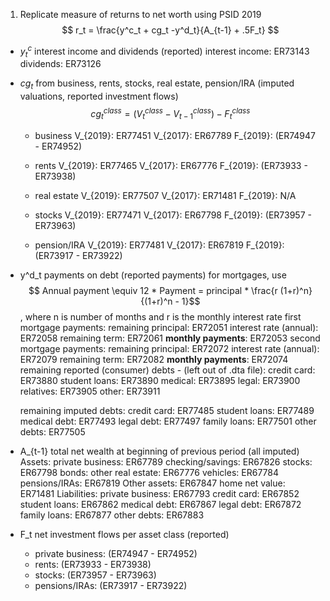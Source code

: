 1. Replicate measure of returns to net worth using PSID 2019
$$ r_t = \frac{y^c_t + cg_t -y^d_t}{A_{t-1} + .5F_t} $$

* $y^c_t$ interest income and dividends (reported)
interest income: ER73143  
dividends: ER73126 

* $cg_t$ from business, rents,  stocks,  real  estate,  pension/IRA (imputed valuations, reported investment flows)
$$ cg_t^{class} = (V_t^{class} - V_{t-1}^{class}) - F_t^{class}  $$

    * business
    V_{2019}: ER77451
    V_{2017}: ER67789
    F_{2019}: (ER74947 - ER74952)

    * rents
    V_{2019}: ER77465
    V_{2017}: ER67776
    F_{2019}: (ER73933 - ER73938)

    * real estate
    V_{2019}: ER77507
    V_{2017}: ER71481 
    F_{2019}: N/A

    * stocks
    V_{2019}: ER77471
    V_{2017}: ER67798
    F_{2019}: (ER73957 - ER73963)

    * pension/IRA
    V_{2019}: ER77481
    V_{2017}: ER67819
    F_{2019}: (ER73917 - ER73922)

* y^d_t payments on debt (reported payments)
    for mortgages, use  $$ Annual payment \equiv 12 * Payment = principal * \frac{r (1+r)^n}{(1+r)^n - 1}$$ , where n is number of months and r is the monthly interest rate
    first mortgage payments:
        remaining principal: ER72051
        interest rate (annual): ER72058
        remaining term: ER72061
        **monthly payments**: ER72053
    second mortgage payments: 
        remaining principal: ER72072
        interest rate (annual): ER72079
        remaining term: ER72082
        **monthly payments**: ER72074
    remaining reported (consumer) debts - (left out of .dta file):
        credit card: ER73880
        student loans: ER73890
        medical: ER73895
        legal: ER73900
        relatives: ER73905
        other: ER73911

    remaining imputed debts:
        credit card: ER77485
        student loans: ER77489
        medical debt: ER77493
        legal debt: ER77497
        family loans: ER77501
        other debts: ER77505

* A_{t-1} total net wealth at beginning of previous period (all imputed)
    Assets:
        private business: ER67789
        checking/savings: ER67826
        stocks: ER67798
        bonds:
        other real estate: ER67776
        vehicles: ER67784
        pensions/IRAs: ER67819
        Other assets: ER67847
        home net value: ER71481 
    Liabilities:
        private business: ER67793
        credit card: ER67852
        student loans: ER67862
        medical debt: ER67867
        legal debt: ER67872
        family loans: ER67877
        other debts: ER67883

* F_t net investment flows per asset class (reported)
    * private business: (ER74947 - ER74952)
    * rents: (ER73933 - ER73938)
    * stocks: (ER73957 - ER73963)
    * pensions/IRAs: (ER73917 - ER73922)
        


    

    

